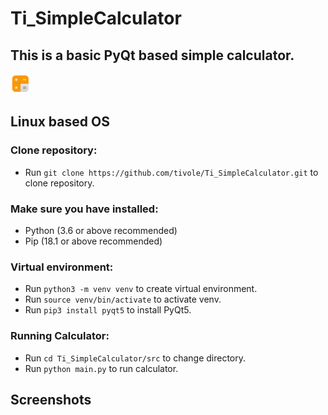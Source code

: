 # Ti_SimpleCalculator
This is a basic PyQt based simple calculator.
---

<img src="src/icon.png" width="32px" height="32px" />

## Linux based OS

### Clone repository:
* Run `git clone https://github.com/tivole/Ti_SimpleCalculator.git` to clone repository.

### Make sure you have installed:
* Python (3.6 or above recommended)
* Pip (18.1 or above recommended)

### Virtual environment:
* Run `python3 -m venv venv` to create virtual environment.
* Run `source venv/bin/activate` to activate venv.
* Run `pip3 install pyqt5` to install PyQt5.

### Running Calculator:
* Run `cd Ti_SimpleCalculator/src` to change directory.
* Run `python main.py` to run calculator.

## Screenshots